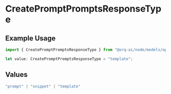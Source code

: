# CreatePromptPromptsResponseType

## Example Usage

```typescript
import { CreatePromptPromptsResponseType } from "@orq-ai/node/models/operations";

let value: CreatePromptPromptsResponseType = "template";
```

## Values

```typescript
"prompt" | "snippet" | "template"
```